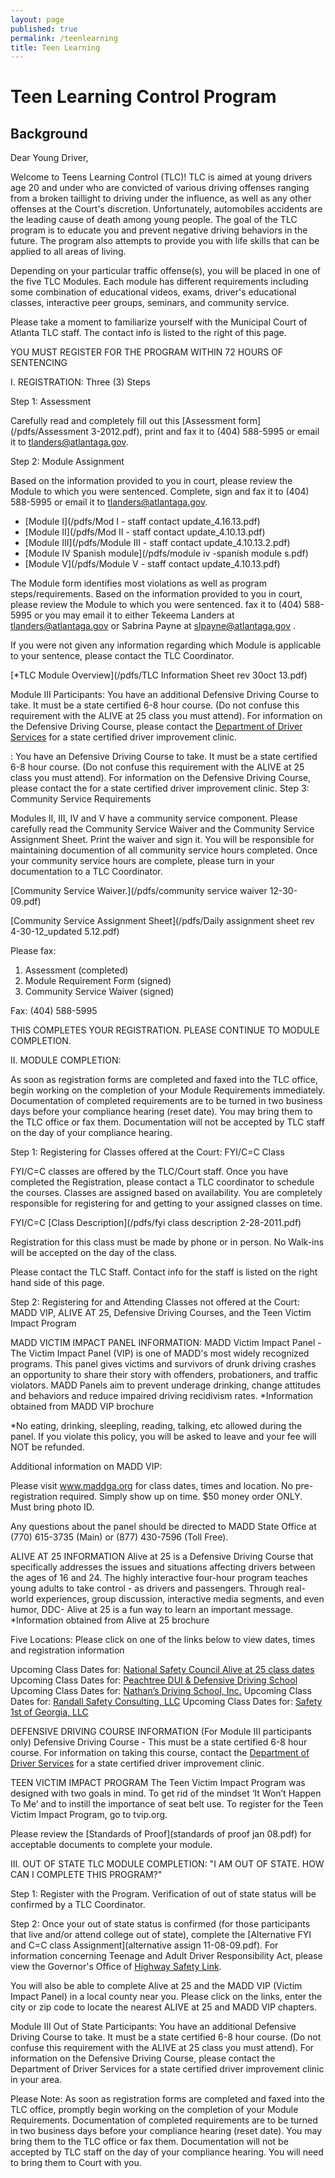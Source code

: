 ```yaml
---
layout: page
published: true
permalink: /teenlearning
title: Teen Learning
---
```


# Teen Learning Control Program

## Background

Dear Young Driver,

Welcome to Teens Learning Control (TLC)! TLC is aimed at young drivers age 20 and under who are convicted of various driving offenses ranging from a broken taillight to driving under the influence, as well as any other offenses at the Court's discretion. Unfortunately, automobiles accidents are the leading cause of death among young people. The goal of the TLC program is to educate you and prevent negative driving behaviors in the future. The program also attempts to provide you with life skills that can be applied to all areas of living.

Depending on your particular traffic offense(s), you will be placed in one of the five TLC Modules. Each module has different requirements including some combination of educational videos, exams, driver's educational classes, interactive peer groups, seminars, and community service.

Please take a moment to familiarize yourself with the Municipal Court of Atlanta TLC staff. The contact info is listed to the right of this page.

YOU MUST REGISTER FOR THE PROGRAM WITHIN 72 HOURS OF SENTENCING

I. REGISTRATION: Three (3) Steps

Step 1: Assessment

Carefully read and completely fill out this [Assessment form](/pdfs/Assessment 3-2012.pdf), print and fax it to (404) 588-5995 or email it to <a href="mailto:tlanders@atlantaga.gov">tlanders@atlantaga.gov</a>.

Step 2: Module Assignment

Based on the information provided to you in court, please review the Module to which you were sentenced. Complete, sign and fax it to (404) 588-5995 or email it to tlanders@atlantaga.gov. 

- [Module I](/pdfs/Mod I - staff contact update_4.16.13.pdf)
- [Module II](/pdfs/Mod II - staff contact update_4.10.13.pdf)
- [Module III](/pdfs/Module III - staff contact update_4.10.13.2.pdf)
- [Module IV Spanish module](/pdfs/module iv -spanish module s.pdf)
- [Module V](/pdfs/Module V  - staff contact update_4.10.13.pdf)

The Module form identifies most violations as well as program steps/requirements. Based on the information provided to you in court, please review the Module to which you were sentenced. fax it to (404) 588-5995 or you may email it to either Tekeema Landers at <a href="mailto:tlanders@atlantaga.gov">tlanders@atlantaga.gov</a> or Sabrina Payne at <a href="mailto:slpayne@atlantaga.gov">slpayne@atlantaga.gov</a> .

If you were not given any information regarding which Module is applicable to your sentence, please contact the TLC Coordinator.

[*TLC Module Overview](/pdfs/TLC Information Sheet  rev 30oct 13.pdf)

Module III Participants: You have an additional Defensive Driving Course to take. It must be a state certified 6-8 hour course. (Do not confuse this requirement with the ALIVE at 25 class you must attend). For information on the Defensive Driving Course, please contact the <a href="http://www.dds.ga.gov/DUI/SchoolMatrix.aspx">Department of Driver Services</a> for a state certified driver improvement clinic.

: You have an Defensive Driving Course to take. It must be a state certified 6-8 hour course. (Do not confuse this requirement with the ALIVE at 25 class you must attend). For information on the Defensive Driving Course, please contact the for a state certified driver improvement clinic.
Step 3: Community Service Requirements

Modules II, III, IV and V have a community service component. Please carefully read the Community Service Waiver and the Community Service Assignment Sheet. Print the waiver and sign it. You will be responsible for maintaining documention of all community service hours completed. Once your community service hours are complete, please turn in your documentation to a TLC Coordinator.

[Community Service Waiver.](/pdfs/community service waiver 12-30-09.pdf)

[Community Service Assignment Sheet](/pdfs/Daily assignment sheet rev 4-30-12_updated 5.12.pdf)

Please fax:

1. Assessment (completed)
2. Module Requirement Form (signed) 
3. Community Service Waiver (signed)

Fax: (404) 588-5995

THIS COMPLETES YOUR REGISTRATION. PLEASE CONTINUE TO MODULE COMPLETION.

II. MODULE COMPLETION:

As soon as registration forms are completed and faxed into the TLC office, begin working on the completion of your Module Requirements immediately. Documentation of completed requirements are to be turned in two business days before your compliance hearing (reset date). You may bring them to the TLC office or fax them. Documentation will not be accepted by TLC staff on the day of your compliance hearing.

Step 1: Registering for Classes offered at the Court: FYI/C=C Class

FYI/C=C classes are offered by the TLC/Court staff. Once you have completed the Registration, please contact a TLC coordinator to schedule the courses. Classes are assigned based on availability. You are completely responsible for registering for and getting to your assigned classes on time.

FYI/C=C [Class Description](/pdfs/fyi class description 2-28-2011.pdf)

Registration for this class must be made by phone or in person. No Walk-ins will be accepted on the day of the class.

Please contact the TLC Staff. Contact info for the staff is listed on the right hand side of this page.

Step 2: Registering for and Attending Classes not offered at the Court: MADD VIP, ALIVE AT 25, Defensive Driving Courses, and the Teen Victim Impact Program

MADD VICTIM IMPACT PANEL INFORMATION:
MADD Victim Impact Panel - The Victim Impact Panel (VIP) is one of MADD's most widely recognized programs. This panel gives victims and survivors of drunk driving crashes an opportunity to share their story with offenders, probationers, and traffic violators. MADD Panels aim to prevent underage drinking, change attitudes and behaviors and reduce impaired driving recidivism rates. *Information obtained from MADD VIP brochure

*No eating, drinking, sleepling, reading, talking, etc allowed during the panel. If you violate this policy, you will be asked to leave and your fee will NOT be refunded.

Additional information on MADD VIP: 

Please visit www.maddga.org for class dates, times and location. No pre-registration required. Simply show up on time. $50 money order ONLY. Must bring photo ID.

Any questions about the panel should be directed to MADD State Office at (770) 615-3735 (Main) or (877) 430-7596 (Toll Free).

ALIVE AT 25 INFORMATION
Alive at 25 is a Defensive Driving Course that specifically addresses the issues and situations affecting drivers between the ages of 16 and 24. The highly interactive four-hour program teaches young adults to take control - as drivers and passengers. Through real-world experiences, group discussion, interactive media segments, and even humor, DDC- Alive at 25 is a fun way to learn an important message. *Information obtained from Alive at 25 brochure 

Five Locations: Please click on one of the links below to view dates, times and registration information

Upcoming Class Dates for: [National Safety Council Alive at 25 class dates](http://www.georgia.nsc.org/)
Upcoming Class Dates for: [Peachtree DUI & Defensive Driving School](http://www.peachtreedui.com/)
Upcoming Class Dates for: [Nathan’s Driving School, Inc.](http://www.nathansdrivingschool.net/)
Upcoming Class Dates for: [Randall Safety Consulting, LLC](http://www.randallsafety.com/)
Upcoming Class Dates for: [Safety 1st of Georgia, LLC](http://www.safety1stofstockbridge.com/)

DEFENSIVE DRIVING COURSE INFORMATION (For Module III participants only)
Defensive Driving Course - This must be a state certified 6-8 hour course. For information on taking this course, contact the [Department of Driver Services](http://www.dds.ga.gov/DUI/SchoolMatrix.aspx) for a state certified driver improvement clinic.

TEEN VICTIM IMPACT PROGRAM
The Teen Victim Impact Program was designed with two goals in mind. To get rid of the mindset ‘It Won’t Happen To Me’ and to instill the importance of seat belt use. To register for the Teen Victim Impact Program, go to tvip.org.

Please review the [Standards of Proof](standards of proof jan 08.pdf) for acceptable documents to complete your module.

III. OUT OF STATE TLC MODULE COMPLETION: 
"I AM OUT OF STATE. HOW CAN I COMPLETE THIS PROGRAM?"

Step 1: Register with the Program. Verification of out of state status will be confirmed by a TLC Coordinator.

Step 2: Once your out of state status is confirmed (for those participants that live and/or attend college out of state), complete the [Alternative FYI and C=C class Assignment](alternative assign 11-08-09.pdf). For information concerning Teenage and Adult Driver Responsibility Act, please view the Governor's Office of [Highway Safety Link](http://www.gohs.state.ga.us/).

You will also be able to complete Alive at 25 and the MADD VIP (Victim Impact Panel) in a local county near you. Please click on the links, enter the city or zip code to locate the nearest ALIVE at 25 and MADD VIP chapters.

Module III Out of State Participants: You have an additional Defensive Driving Course to take. It must be a state certified 6-8 hour course. (Do not confuse this requirement with the ALIVE at 25 class you must attend). For information on the Defensive Driving Course, please contact the Department of Driver Services for a state certified driver improvement clinic in your area.

Please Note: As soon as registration forms are completed and faxed into the TLC office, promptly begin working on the completion of your Module Requirements. Documentation of completed requirements are to be turned in two business days before your compliance hearing (reset date). You may bring them to the TLC office or fax them. Documentation will not be accepted by TLC staff on the day of your compliance hearing. You will need to bring them to Court with you.
